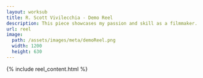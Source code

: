 ```yaml
---
layout: worksub
title: R. Scott Vivilecchia - Demo Reel
description: This piece showcases my passion and skill as a filmmaker. The selected clips in the reel highlight some of my best work.
url: reel
image:
  path: /assets/images/meta/demoReel.png
  width: 1200
  height: 630
---
```


<div class="container">
	<div class="row">
		<div class="dark-content-box col-10 offset-1 col-md-8 offset-md-2">
			{% include reel_content.html %}
		</div>
	</div>
</div>
